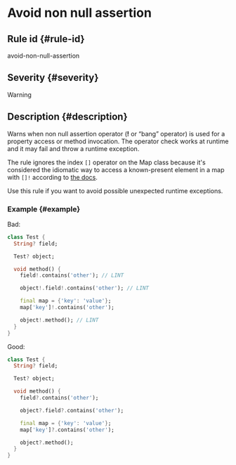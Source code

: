 # Avoid non null assertion

## Rule id {#rule-id}

avoid-non-null-assertion

## Severity {#severity}

Warning

## Description {#description}

Warns when non null assertion operator (**!** or “bang” operator) is used for a property access or method invocation. The operator check works at runtime and it may fail and throw a runtime exception.

The rule ignores the index `[]` operator on the Map class because it's considered the idiomatic way to access a known-present element in a map with `[]!` according to [the docs](https://dart.dev/null-safety/understanding-null-safety#the-map-index-operator-is-nullable).

Use this rule if you want to avoid possible unexpected runtime exceptions.

### Example {#example}

Bad:

```dart
class Test {
  String? field;

  Test? object;

  void method() {
    field!.contains('other'); // LINT

    object!.field!.contains('other'); // LINT

    final map = {'key': 'value'};
    map['key']!.contains('other');

    object!.method(); // LINT
  }
}
```

Good:

```dart
class Test {
  String? field;

  Test? object;

  void method() {
    field?.contains('other');

    object?.field?.contains('other');

    final map = {'key': 'value'};
    map['key']?.contains('other');

    object?.method();
  }
}
```
